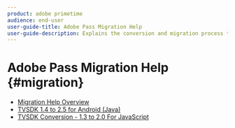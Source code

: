 ```yaml
---
product: adobe primetime
audience: end-user
user-guide-title: Adobe Pass Migration Help
user-guide-description: Explains the conversion and migration process to move from your existing Pass TVSDK Suite to the next-generation suite.
---
```


# Adobe Pass Migration Help {#migration}

+ [Migration Help Overview](home.md)
+ [TVSDK 1.4 to 2.5 for Android (Java)](tvsdk-14-25-android.md)
+ [TVSDK Conversion - 1.3 to 2.0 For JavaScript](tvsdk-13-to-20-for-javascript.md)
